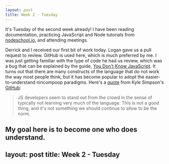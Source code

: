 ```yaml
---
layout: post
title: Week 2 - Tuesday
---
```

It's Tuesday of the second week already! I have been reading documentation, practicing JavaScript and Node tutorials from [nodeschool.io](http://nodeschool.io/), and attending meetings.  

Derrick and I received our first bit of work today. Logan gave us a pull request to review. GitHub is used here, which is much preferred by me. I was just getting familiar with the type of code he had us review, which was a bug that can be explained by the guide, [You Don't Know JavaScript](https://github.com/getify/You-Dont-Know-JS/blob/master/up%20&%20going/ch2.md#truthy--falsy). It turns out that there are many constructs of the language that do not work the way most people think, but it has become popular to adopt the easier-to-understand nincompoop paradigms. Here's a [quote](https://github.com/getify/You-Dont-Know-JS/blob/master/up%20&%20going/ch3.md#chapter-3-into-ydkjs) from Kyle Simpson's [GitHub](https://github.com/getify):  

> JS developers seem to stand out from the crowd in the sense of typically not learning very much of the language. This is not a good thing, and it's not something we should continue to allow to be the norm.    

My goal here is to become one who does understand.
---
layout: post
title: Week 2 - Tuesday
---
